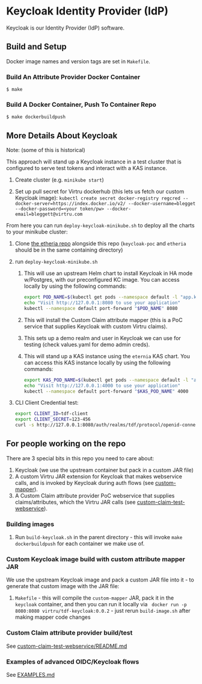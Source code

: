 # Keycloak Identity Provider (IdP)

Keycloak is our Identity Provider (IdP) software.


## Build and Setup

Docker image names and version tags are set in `Makefile`.

### Build An Attribute Provider Docker Container

```
$ make
```

### Build A Docker Container, Push To Container Repo

```
$ make dockerbuildpush
```


## More Details About Keycloak

Note:  (some of this is historical)

This approach will stand up a Keycloak instance in a test cluster that is configured to serve test tokens
and interact with a KAS instance.

1. Create cluster (e.g. `minikube start`)

1. Set up pull secret for Virtru dockerhub (this lets us fetch our custom Keycloak image):
`kubectl create secret docker-registry regcred --docker-server=https://index.docker.io/v2/ --docker-username=blegget --docker-password=<your token/pw>
--docker-email=bleggett@virtru.com`

From here you can run `deploy-keycloak-minikube.sh` to deploy all the charts to your minikube cluster:

1. Clone [the etheria repo](https://github.com/opentdf/backend) alongside this repo (`keycloak-poc` and `etheria` should be in the same containing directory)
1. run `deploy-keycloak-minikube.sh`

    1. This will use an upstream Helm chart to install Keycloak in HA mode w/Postgres, with our preconfigured KC image.
       You can access locally by using the following commands:

       ``` sh
       export POD_NAME=$(kubectl get pods --namespace default -l "app.kubernetes.io/name=keycloak,app.kubernetes.io/instance=keycloak" -o name)
       echo "Visit http://127.0.0.1:8080 to use your application"
       kubectl --namespace default port-forward "$POD_NAME" 8080
       ```

    1. This will install the Custom Claim attribute mapper (this is a PoC service that supplies Keycloak with custom Virtru claims).

    1. This sets up a demo realm and user in Keycloak we can use for testing (check values.yaml for demo admin creds).

    1. This will stand up a KAS instance using the `eternia` KAS chart.
       You can access this KAS instance locally by using the following commands:

       ``` sh
       export KAS_POD_NAME=$(kubectl get pods --namespace default -l "app.kubernetes.io/name=kas,app.kubernetes.io/instance=kas" -o name)
       echo "Visit http://127.0.0.1:4000 to use your application"
       kubectl --namespace default port-forward "$KAS_POD_NAME" 4000
       ```

1. CLI Client Credential test:

    ``` sh
    export CLIENT_ID=tdf-client
    export CLIENT_SECRET=123-456
    curl -s http://127.0.0.1:8080/auth/realms/tdf/protocol/openid-connect/token -d grant_type=client_credentials -d client_id=$CLIENT_ID -d client_secret=$CLIENT_SECRET --header 'X-VirtruPubKey: 123456'
    ```

## For people working on the repo

There are 3 special bits in this repo you need to care about:

1. Keycloak (we use the upstream container but pack in a custom JAR file)
1. A custom Virtru JAR extension for Keycloak that makes webservice calls, and is invoked by Keycloak during auth flows (see [custom-mapper](custom-mapper)).
1. A Custom Claim attribute provider PoC webservice that supplies claims/attributes, which the Virtru JAR calls (see [custom-claim-test-webservice](custom-claim-test-webservice)).

### Building images

1. Run `build-keycloak.sh` in the parent directory - this will invoke `make dockerbuildpush` for each container we make use of.

### Custom Keycloak image build with custom attribute mapper JAR

We use the upstream Keycloak image and pack a custom JAR file into it - to generate that custom image with the JAR file:
1. `Makefile` - this will compile the `custom-mapper` JAR, pack it in the `keycloak` container, and then you can run it locally via ` docker run -p 8080:8080 virtru/tdf-keycloak:0.0.2` - just rerun `build-image.sh` after making mapper code changes

### Custom Claim attribute provider build/test

See [custom-claim-test-webservice/README.md](custom-claim-test-webservice/README.md)

### Examples of advanced OIDC/Keycloak flows

See [EXAMPLES.md](EXAMPLES.md)
